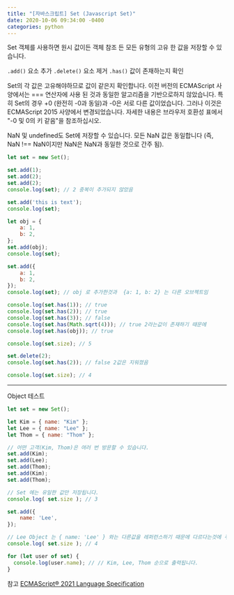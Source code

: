 ```yaml
---
title: "[자바스크립트] Set (Javascript Set)"
date: 2020-10-06 09:34:00 -0400
categories: python
---
```


Set 객체를 사용하면 원시 값이든 객체 참조 든 모든 유형의 고유 한 값을 저장할 수 있습니다.

`.add()` 요소 추가
`.delete()` 요소 제거
`.has()` 값이 존재하는지 확인

Set의 각 값은 고유해야하므로 값이 같은지 확인합니다. 이전 버전의 ECMAScript 사양에서는 === 연산자에 사용 된 것과 동일한 알고리즘을 기반으로하지 않았습니다. 특히 Set의 경우 +0 (완전히 -0과 동일)과 -0은 서로 다른 값이었습니다. 그러나 이것은 ECMAScript 2015 사양에서 변경되었습니다. 자세한 내용은 브라우저 호환성 표에서 "-0 및 0의 키 같음"을 참조하십시오.

NaN 및 undefined도 Set에 저장할 수 있습니다. 모든 NaN 값은 동일합니다 (즉, NaN !== NaN이지만 NaN은 NaN과 동일한 것으로 간주 됨).


```js
let set = new Set();

set.add(1);
set.add(2);
set.add(2);
console.log(set); // 2 중복이 추가되지 않았음

set.add('this is text');
console.log(set);

let obj = {
	a: 1,
	b: 2,
};
set.add(obj);
console.log(set);

set.add({
	a: 1,
	b: 2,
});
console.log(set); // obj 로 추가한것과  {a: 1, b: 2} 는 다른 오브젝트임

console.log(set.has(1)); // true
console.log(set.has(2)); // true
console.log(set.has(3)); // false
console.log(set.has(Math.sqrt(4))); // true 2라는값이 존재하기 때문에
console.log(set.has(obj)); // true

console.log(set.size); // 5

set.delete(2);
console.log(set.has(2)); // false 2값은 지워졌음

console.log(set.size); // 4
```

---

Object 테스트

```js
let set = new Set();

let Kim = { name: "Kim" };
let Lee = { name: "Lee" };
let Thom = { name: "Thom" };

// 어떤 고객(Kim, Thom)은 여러 번 방문할 수 있습니다.
set.add(Kim);
set.add(Lee);
set.add(Thom);
set.add(Kim);
set.add(Thom);

// Set 에는 유일한 값만 저장됩니다.
console.log( set.size ); // 3

set.add({
	name: 'Lee',
});

// Lee Object 는 { name: 'Lee' } 와는 다른값을 레퍼런스하기 때문에 다르다는것에 주의해야합니다.
console.log( set.size ); // 4

for (let user of set) {
  console.log(user.name); // // Kim, Lee, Thom 순으로 출력됩니다.
}
```

참고 [ECMAScript® 2021 Language Specification](https://tc39.es/ecma262/#sec-set-objects)
